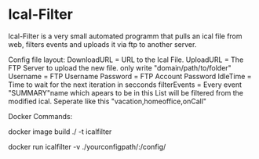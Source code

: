# Ical-Filter
Ical-Filter is a very small automated programm that pulls an ical file from web, filters events and uploads it via ftp to another server.

Config file layout:
DownloadURL = URL to the Ical File.
UploadURL = The FTP Server to upload the new file. only write "domain/path/to/folder"
Username = FTP Username
Password = FTP Account Password
IdleTime = Time to wait for the next iteration in secconds
filterEvents = Every event "SUMMARY"name which apears to be in this List will be filtered from the modified ical. Seperate like this "vacation,homeoffice,onCall"

Docker Commands:

docker image build ./ -t icalfilter

docker run icalfilter -v ./yourconfigpath/:/config/
